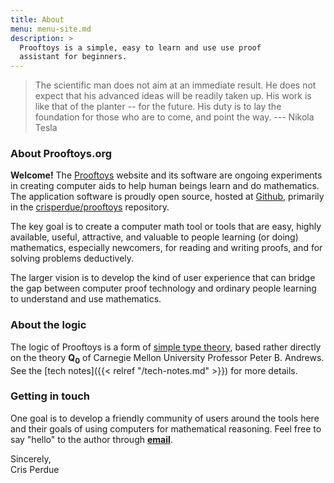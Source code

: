 ```yaml
---
title: About
menu: menu-site.md
description: >
  Prooftoys is a simple, easy to learn and use use proof
  assistant for beginners.
---
```


> The scientific man does not aim at an immediate result.  He does not
expect that his advanced ideas will be readily taken up.  His work is
like that of the planter -- for the future.  His duty is to lay the
foundation for those who are to come, and point the way. --- Nikola
Tesla

### About Prooftoys.org

**Welcome!** The [Prooftoys](http://prooftoys.org) website and its
software are ongoing experiments in creating computer aids to help
human beings learn and do mathematics.  The application software is
proudly open source, hosted at <a href="http://github.com">Github</a>,
primarily in the <a
href="http://github.com/crisperdue/prooftoys">crisperdue/prooftoys</a>
repository.

The key goal is to create a computer math tool or tools that are easy,
highly available, useful, attractive, and valuable to people learning
(or doing) mathematics, especially newcomers, for reading and writing
proofs, and for solving problems deductively.

The larger vision is to develop the kind of user experience that can
bridge the gap between computer proof technology and ordinary people
learning to understand and use mathematics.

### About the logic

The logic of Prooftoys is a form of <a target=_blank href=
"http://www.cas.mcmaster.ca/sqrl/papers/SQRLreport18_rev2.pdf"> simple
type theory</a>, based rather directly on the theory **Q<sub>0</sub>**
of Carnegie Mellon University Professor Peter B. Andrews.  See the
[tech notes]({{< relref "/tech-notes.md" >}}) for more details.

### Getting in touch

One goal is to develop a friendly community of users around the tools
here and their goals of using computers for mathematical reasoning.
Feel free to say "hello" to the author through <a
href="mailto:cris@perdues.com"><b>email</b></a>.

Sincerely,<br>
Cris Perdue

<!--
Or you can reach him on Slack.com with <a target=_blank href=
"https://join.slack.com/t/mathtoys/shared_invite/zt-hfjkerk4-Am67OX60KEHycW9WEKFbxQ">
<b>this link</b></a>.

Today there are wonderful tools for practitioners who need answers to
mathematical questions, ranging from handheld calculators to numerical
simulators to computer algebra systems.  Generally speaking, these
tools do not require their users to use proof, though understanding of
mathematical principles can be most helpful to users of these tools,
and proof is a part of the essence of all mathematical principles.

At the same time, mathematical proof is poorly understood by both
students and skilled practitioners of fields that use and even rely on
mathematics.

Prooftoys is an effort to bring deeper and stronger understanding of
mathematical proof to a wider audience, aided by computer
implementation of principles of mathematical proof.

The experience of two or more thousands of years of
mathematical practice has shown that diverse minds from different
backgrounds and different times can agree when a statement has been
mathematically proven according to accepted principles, and when it
has not.
-->

